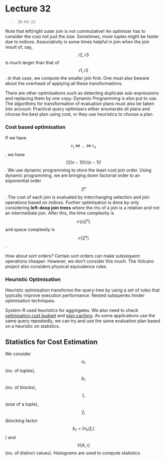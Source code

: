 # Lecture 32

> `28-03-22`

Note that left/right outer join is not commutative! An optimiser has to consider the cost not just the size. Sometimes, more tuples might be faster due to indices. Associativity is some times helpful in join when the join result of, say, $$r2, r3$$ is much larger than that of $$r1, r2$$. In that case, we compute the smaller join first. One must also beware about the overhead of applying all these transformations.

There are other optimisations such as detecting duplicate sub-expressions and replacing them by one copy. Dynamic Programming is also put to use. The algorithms for transformation of evaluation plans must also be taken into account. Practical query optimisers either enumerate all plans and choose the best plan using cost, or they use heuristics to choose a plan. 

### Cost based optimisation

If we have $$r_1 \bowtie \dots \bowtie r_n$$, we have $$(2(n - 1))!/(n - 1)!$$. We use dynamic programming to store the least-cost join order. Using dynamic programming, we are bringing down factorial order to an exponential order $$3^n$$. The cost of each join is evaluated by interchanging selection and join operations based on indices. Further optimisation is done by only considering **left-deep join trees** where the rhs of a join is a relation and not an intermediate join. After this, the time complexity is $$\mathcal O(n2^n)$$ and space complexity is $$\mathcal O(2^n)$$.

How about sort orders? Certain sort orders can make subsequent operations cheaper. However, we don’t consider this much. The Volcano project also considers physical equivalence rules.

### Heuristic Optimisation

Heuristic optimisation transforms the query-tree by using a set of rules that typically improve execution performance. Nested subqueries hinder optimisation techniques.

System-R used heuristics for aggregates. We also need to check <u>optimisation cost budget</u> and <u>plan caching</u>. As some applications use the same query repeatedly, we can try and use the same evaluation plan based on a heuristic on statistics.

## Statistics for Cost Estimation

We consider $$n_r$$ (no. of tuples), $$b_r$$ (no. of blocks), $$I_r$$ (size of a tuple), $$f_r$$ (blocking factor $$b_r = \lceil n_r/f_r\rceil$$) and $$V(A, r)$$ (no. of distinct values). Histograms are used to compute statistics. 






